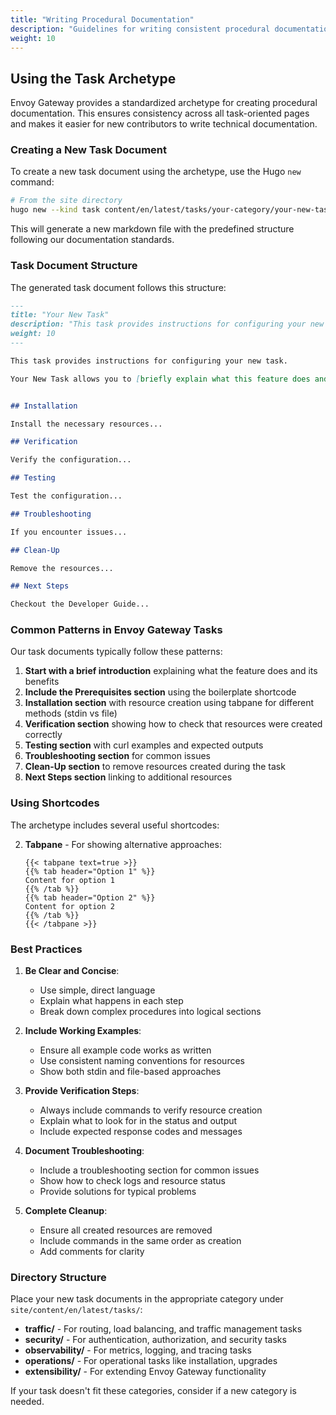```yaml
---
title: "Writing Procedural Documentation"
description: "Guidelines for writing consistent procedural documentation"
weight: 10
---
```


## Using the Task Archetype

Envoy Gateway provides a standardized archetype for creating procedural documentation. This ensures consistency across all task-oriented pages and makes it easier for new contributors to write technical documentation.

### Creating a New Task Document

To create a new task document using the archetype, use the Hugo `new` command:

```bash
# From the site directory
hugo new --kind task content/en/latest/tasks/your-category/your-new-task.md
```

This will generate a new markdown file with the predefined structure following our documentation standards.

### Task Document Structure

The generated task document follows this structure:

```markdown
---
title: "Your New Task"
description: "This task provides instructions for configuring your new task in Envoy Gateway."
weight: 10
---

This task provides instructions for configuring your new task.

Your New Task allows you to [briefly explain what this feature does and its benefits].


## Installation

Install the necessary resources...

## Verification

Verify the configuration...

## Testing

Test the configuration...

## Troubleshooting

If you encounter issues...

## Clean-Up

Remove the resources...

## Next Steps

Checkout the Developer Guide...
```

### Common Patterns in Envoy Gateway Tasks

Our task documents typically follow these patterns:

1. **Start with a brief introduction** explaining what the feature does and its benefits
2. **Include the Prerequisites section** using the boilerplate shortcode
3. **Installation section** with resource creation using tabpane for different methods (stdin vs file)
4. **Verification section** showing how to check that resources were created correctly
5. **Testing section** with curl examples and expected outputs
6. **Troubleshooting section** for common issues
7. **Clean-Up section** to remove resources created during the task
8. **Next Steps section** linking to additional resources

### Using Shortcodes

The archetype includes several useful shortcodes:



2. **Tabpane** - For showing alternative approaches:
   ```
   {{< tabpane text=true >}}
   {{% tab header="Option 1" %}}
   Content for option 1
   {{% /tab %}}
   {{% tab header="Option 2" %}}
   Content for option 2
   {{% /tab %}}
   {{< /tabpane >}}
   ```

### Best Practices

1. **Be Clear and Concise**:
   - Use simple, direct language
   - Explain what happens in each step
   - Break down complex procedures into logical sections

2. **Include Working Examples**:
   - Ensure all example code works as written
   - Use consistent naming conventions for resources
   - Show both stdin and file-based approaches

3. **Provide Verification Steps**:
   - Always include commands to verify resource creation
   - Explain what to look for in the status and output
   - Include expected response codes and messages

4. **Document Troubleshooting**:
   - Include a troubleshooting section for common issues
   - Show how to check logs and resource status
   - Provide solutions for typical problems

5. **Complete Cleanup**:
   - Ensure all created resources are removed
   - Include commands in the same order as creation
   - Add comments for clarity

### Directory Structure

Place your new task documents in the appropriate category under `site/content/en/latest/tasks/`:

- **traffic/** - For routing, load balancing, and traffic management tasks
- **security/** - For authentication, authorization, and security tasks
- **observability/** - For metrics, logging, and tracing tasks
- **operations/** - For operational tasks like installation, upgrades
- **extensibility/** - For extending Envoy Gateway functionality

If your task doesn't fit these categories, consider if a new category is needed. 